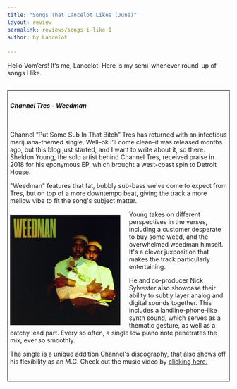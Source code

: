 ```yaml
---
title: "Songs That Lancelot Likes (June)"
layout: review
permalink: reviews/songs-i-like-1
author: by Lancelot

---
```




Hello Vom’ers! It’s me, Lancelot. Here is my semi-whenever round-up of songs I like.
<br>
<br>


<div class="box"> 
<h4> <i> Channel Tres - Weedman </i></h4>
<br>
<p> Channel “Put Some Sub In That Bitch” Tres has returned with an infectious marijuana-themed single. Well–ok I’ll come clean–it was released months ago, but this blog just started, and I want to write about it, so there. Sheldon Young, the solo artist behind Channel Tres, received praise in 2018 for his eponymous EP, which brought a west-coast spin to Detroit House. </p>
<p> "Weedman" features that fat, bubbly sub-bass we've come to expect from Tres, but on top of a more downtempo beat, giving the track a more mellow vibe to fit the song's subject matter. </p>
<img src="../assets/channel-tres-weedman.jpg" align="left" height="250px" width="250px" class="pic">
<p>Young takes on different perspectives in the verses, including a customer desperate to buy some weed, and the overwhelmed weedman himself. It's a clever juxposition that makes the track particularly entertaining.  </p>
<p> He and co-producer Nick Sylvester also showcase their ability to subtly layer analog and digital sounds together. This includes a landline-phone-like synth sound, which serves as a thematic gesture, as well as a catchy lead part. Every so often, a single low piano note penetrates the mix, ever so smoothly.    </p>
<p>The single is a unique addition Channel's discography, that also shows off his flexibility as an M.C.
 Check out the music video by <a href="https://www.youtube.com/watch?v=4klQbrQeB7k"> clicking here.</a></p>
<br clear="left">
	
</div>


<style type="text/css">
	.box{
		border-style: solid;
		border-width: 1px;
		padding: 5px
	}
	.pic{
		padding-right: 20px;
		padding-top: 10px

	}
</style>